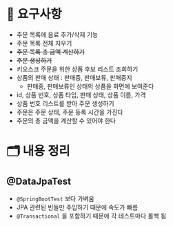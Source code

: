 # 🧾 요구사항
- 주문 목록에 음료 추가/삭제 기능
- 주문 목록 전체 지우기
- ~~주문 목록 총 금액 계산하기~~
- ~~주문 생성하기~~
- 키오스크 주문을 위한 상품 후보 리스트 조회하기
- 상품의 판매 상태 : 판매중, 판매보류, 판매중지
  - 판매중, 판매보류인 상태의 상품을 화면에 보여준다
- id, 상품 번호, 상품 타입, 판매 상태, 상품 이름, 가격
- 상품 번호 리스트를 받아 주문 생성하기
- 주문은 주문 상태, 주문 등록 시간을 가진다
- 주문의 총 금액을 계산할 수 있어야 한다

# 🗂️ 내용 정리

## @DataJpaTest
- `@SpringBootTest` 보다 가벼움
- JPA 관련된 빈들만 주입하기 때문에 속도가 빠름
- `@Transactional` 을 포함하기 때문에 각 테스트마다 롤백 됨
